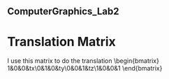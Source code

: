 ## ComputerGraphics_Lab2
# Translation Matrix
I use this matrix to do the translation
\begin{bmatrix}
1&0&0&tx\\0&1&0&ty\\0&0&1&tz\\1&0&0&1
\end{bmatrix}
